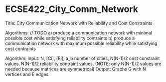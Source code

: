 # ECSE422_City_Comm_Network
Title: City Communication Network with Reliability and Cost Constraints

Algorithms:
// TODO
a) produce a communication network with minimal possible cost while satisfying reliability contraints
b) produce a communication network with maximum possible reliability while satisfying cost contraints

Algorithm:
Input: N, [Ci], [Ri], a_b
number of cities, N(N-1)/2 cost constraint values. N(N-1)/2 reliability contraint values.
(NOTE: only N(N-1)/2 values are needed because matrices are symmetrical)
Output: Graphs G with N vertices and E edges
